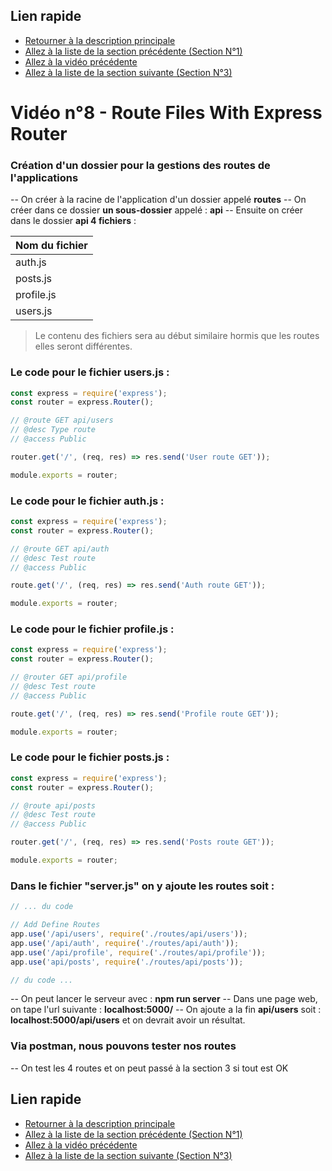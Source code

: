 ## Lien rapide

-   [Retourner à la description principale](../../README.md)
-   [Allez à la liste de la section précédente (Section N°1)](../section_1/section_1.md)
-   [Allez à la vidéo précédente](./video_7.md)
-   [Allez à la liste de la section suivante (Section N°3)](../section_2/section_2.md)

# Vidéo n°8 - Route Files With Express Router

### Création d'un dossier pour la gestions des routes de l'applications

-- On créer à la racine de l'application d'un dossier appelé **routes**
-- On créer dans ce dossier **un sous-dossier** appelé : **api**
-- Ensuite on créer dans le dossier **api 4 fichiers** :

| Nom du fichier |
| -------------- |
| auth.js        |
| posts.js       |
| profile.js     |
| users.js       |

> Le contenu des fichiers sera au début similaire hormis que les routes elles seront différentes.

### Le code pour le fichier users.js :

```js
const express = require('express');
const router = express.Router();

// @route GET api/users
// @desc Type route
// @access Public

router.get('/', (req, res) => res.send('User route GET'));

module.exports = router;
```

### Le code pour le fichier auth.js :

```js
const express = require('express');
const router = express.Router();

// @route GET api/auth
// @desc Test route
// @access Public

route.get('/', (req, res) => res.send('Auth route GET'));

module.exports = router;
```

### Le code pour le fichier profile.js :

```js
const express = require('express');
const router = express.Router();

// @router GET api/profile
// @desc Test route
// @access Public

route.get('/', (req, res) => res.send('Profile route GET'));

module.exports = router;
```

### Le code pour le fichier posts.js :

```js
const express = require('express');
const router = express.Router();

// @route api/posts
// @desc Test route
// @access Public

router.get('/', (req, res) => res.send('Posts route GET'));

module.exports = router;
```

### Dans le fichier "server.js" on y ajoute les routes soit :

```js
// ... du code

// Add Define Routes
app.use('/api/users', require('./routes/api/users'));
app.use('/api/auth', require('./routes/api/auth'));
app.use('/api/profile', require('./routes/api/profile'));
app.use('api/posts', require('./routes/api/posts'));

// du code ...
```

-- On peut lancer le serveur avec : **npm run server**
-- Dans une page web, on tape l'url suivante : **localhost:5000/**
-- On ajoute a la fin **api/users** soit : **localhost:5000/api/users** et on devrait avoir un résultat.

### Via postman, nous pouvons tester nos routes

-- On test les 4 routes et on peut passé à la section 3 si tout est OK

## Lien rapide

-   [Retourner à la description principale](../../README.md)
-   [Allez à la liste de la section précédente (Section N°1)](../section_1/section_1.md)
-   [Allez à la vidéo précédente](./video_7.md)
-   [Allez à la liste de la section suivante (Section N°3)](../section_2/section_2.md)
